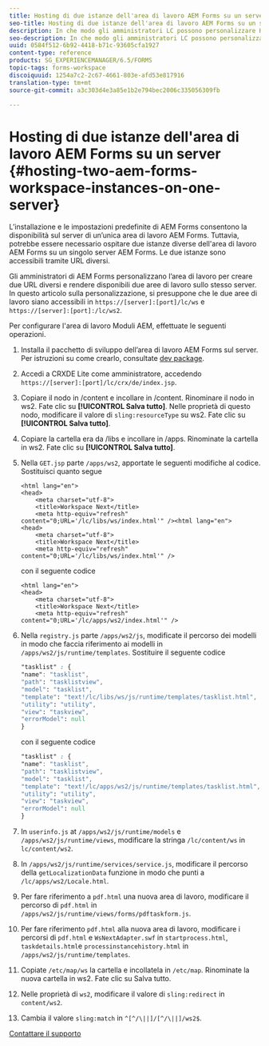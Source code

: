 ```yaml
---
title: Hosting di due istanze dell'area di lavoro AEM Forms su un server
seo-title: Hosting di due istanze dell'area di lavoro AEM Forms su un server
description: In che modo gli amministratori LC possono personalizzare HTML WS per ospitare due istanze su un singolo server accessibile tramite URL diversi.
seo-description: In che modo gli amministratori LC possono personalizzare HTML WS per ospitare due istanze su un singolo server accessibile tramite URL diversi.
uuid: 0584f512-6b92-4418-b71c-93605cfa1927
content-type: reference
products: SG_EXPERIENCEMANAGER/6.5/FORMS
topic-tags: forms-workspace
discoiquuid: 1254a7c2-2c67-4661-803e-afd53e817916
translation-type: tm+mt
source-git-commit: a3c303d4e3a85e1b2e794bec2006c335056309fb

---
```



# Hosting di due istanze dell&#39;area di lavoro AEM Forms su un server {#hosting-two-aem-forms-workspace-instances-on-one-server}

L’installazione e le impostazioni predefinite di AEM Forms consentono la disponibilità sul server di un’unica area di lavoro AEM Forms. Tuttavia, potrebbe essere necessario ospitare due istanze diverse dell&#39;area di lavoro AEM Forms su un singolo server AEM Forms. Le due istanze sono accessibili tramite URL diversi.

Gli amministratori di AEM Forms personalizzano l’area di lavoro per creare due URL diversi e rendere disponibili due aree di lavoro sullo stesso server. In questo articolo sulla personalizzazione, si presuppone che le due aree di lavoro siano accessibili in `https://[server]:[port]/lc/ws` e `https://[server]:[port]:/lc/ws2`.

Per configurare l&#39;area di lavoro Moduli AEM, effettuate le seguenti operazioni.

1. Installa il pacchetto di sviluppo dell’area di lavoro AEM Forms sul server. Per istruzioni su come crearlo, consultate [dev package](/help/forms/using/introduction-customizing-html-workspace.md#p-crx-package-p).
1. Accedi a CRXDE Lite come amministratore, accedendo `https://[server]:[port]/lc/crx/de/index.jsp`.
1. Copiare il nodo in /content e incollare in /content. Rinominare il nodo in ws2. Fate clic su **[!UICONTROL Salva tutto]**. Nelle proprietà di questo nodo, modificare il valore di `sling:resourceType` su ws2. Fate clic su **[!UICONTROL Salva tutto]**.

1. Copiare la cartella era da /libs e incollare in /apps. Rinominate la cartella in ws2. Fate clic su **[!UICONTROL Salva tutto]**.
1. Nella `GET.jsp` parte `/apps/ws2`, apportate le seguenti modifiche al codice. Sostituisci quanto segue

   ```
   <html lang="en">
   <head>
       <meta charset="utf-8">
       <title>Workspace Next</title>
       <meta http-equiv="refresh" content="0;URL='/lc/libs/ws/index.html'" /><html lang="en">
   <head>
       <meta charset="utf-8">
       <title>Workspace Next</title>
       <meta http-equiv="refresh" content="0;URL='/lc/libs/ws/index.html'" />
   ```

   con il seguente codice

   ```
   <html lang="en">
   <head>
       <meta charset="utf-8">
       <title>Workspace Next</title>
       <meta http-equiv="refresh" content="0;URL='/lc/apps/ws2/index.html'" />
   ```

1. Nella `registry.js` parte `/apps/ws2/js`, modificate il percorso dei modelli in modo che faccia riferimento ai modelli in `/apps/ws2/js/runtime/templates`. Sostituire il seguente codice

   ```css
   "tasklist" : {
   "name": "tasklist",
   "path": "tasklistview",
   "model": "tasklist",
   "template": "text!/lc/libs/ws/js/runtime/templates/tasklist.html",
   "utility": "utility",
   "view": "taskview",
   "errorModel": null
   }
   ```

   con il seguente codice

   ```css
   "tasklist" : {
   "name": "tasklist",
   "path": "tasklistview",
   "model": "tasklist",
   "template": "text!/lc/apps/ws2/js/runtime/templates/tasklist.html",
   "utility": "utility",
   "view": "taskview",
   "errorModel": null
   }
   ```

1. In `userinfo.js` at `/apps/ws2/js/runtime/models` e `/apps/ws2/js/runtime/views`, modificare la stringa `/lc/content/ws` in `lc/content/ws2`.

1. In `/apps/ws2/js/runtime/services/service.js`, modificare il percorso della `getLocalizationData` funzione in modo che punti a `/lc/apps/ws2/Locale.html`.

1. Per fare riferimento a `pdf.html` una nuova area di lavoro, modificare il percorso di `pdf.html` in `/apps/ws2/js/runtime/views/forms/pdftaskform.js`.

1. Per fare riferimento `pdf.html` alla nuova area di lavoro, modificare i percorsi di `pdf.html` e `WsNextAdapter.swf` in `startprocess.html`, `taskdetails.html`e `processinstancehistory.html` in `/apps/ws2/js/runtime/templates`.

1. Copiate `/etc/map/ws` la cartella e incollatela in `/etc/map`. Rinominate la nuova cartella in ws2. Fate clic su Salva tutto.

1. Nelle proprietà di `ws2`, modificare il valore di `sling:redirect` in `content/ws2`.

1. Cambia il valore `sling:match` in `^[^/\||]/[^/\||]/ws2$`.

[Contattare il supporto](https://www.adobe.com/account/sign-in.supportportal.html)
